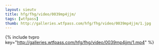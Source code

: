 ```yaml
--- 
layout: sieutv
title: hfg/fhg/video/0039mp4jjm/
tags: [wtfpass]
thumb: http://galleries.wtfpass.com/hfg/fhg/video/0039mp4jjm/1.jpg
---
```

{% include tvpro key="http://galleries.wtfpass.com/hfg/fhg/video/0039mp4jjm/1.mp4" %} 
